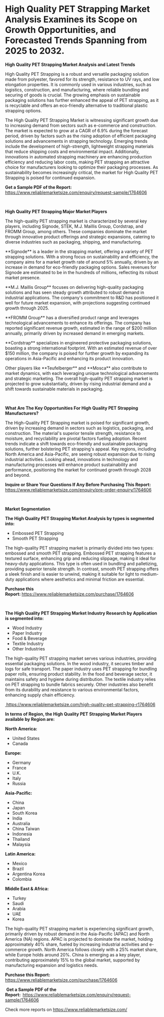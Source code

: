 <p><h1>High Quality PET Strapping Market Analysis Examines its Scope on Growth Opportunities, and Forecasted Trends Spanning from 2025 to 2032.</h1></p><p><strong>High Quality PET Strapping Market Analysis and Latest Trends</strong></p>
<p><p>High Quality PET Strapping is a robust and versatile packaging solution made from polyester, favored for its strength, resistance to UV rays, and low elongation properties. It is commonly used in various industries, such as logistics, construction, and manufacturing, where reliable bundling and securing of goods is crucial. The growing emphasis on sustainable packaging solutions has further enhanced the appeal of PET strapping, as it is recyclable and offers an eco-friendly alternative to traditional plastic strapping options.</p><p>The High Quality PET Strapping Market is witnessing significant growth due to increasing demand from sectors such as e-commerce and construction. The market is expected to grow at a CAGR of 6.9% during the forecast period, driven by factors such as the rising adoption of efficient packaging solutions and advancements in strapping technology. Emerging trends include the development of high-strength, lightweight strapping materials that reduce shipping costs and environmental impact. Additionally, innovations in automated strapping machinery are enhancing production efficiency and reducing labor costs, making PET strapping an attractive choice for manufacturers looking to optimize their packaging processes. As sustainability becomes increasingly critical, the market for High Quality PET Strapping is poised for continued expansion.</p></p>
<p><strong>Get a Sample PDF of the Report:&nbsp;</strong> <a href="https://www.reliablemarketsize.com/enquiry/request-sample/1764606?utm_campaign=2948&utm_medium=2&utm_source=Github&utm_content=ia&utm_term=03042025&utm_id=high-quality-pet-strapping">https://www.reliablemarketsize.com/enquiry/request-sample/1764606</a></p>
<p>&nbsp;</p>
<p><strong>High Quality PET Strapping Major Market Players</strong></p>
<p><p>The high-quality PET strapping market is characterized by several key players, including Signode, STEK, M.J. Maillis Group, Cordstrap, and FROMM Group, among others. These companies dominate the market through innovative product offerings and strategic expansions, catering to diverse industries such as packaging, shipping, and manufacturing.</p><p>**Signode** is a leader in the strapping market, offering a variety of PET strapping solutions. With a strong focus on sustainability and efficiency, the company aims for a market growth rate of around 5% annually, driven by an increase in demand for eco-friendly packaging options. Sales revenues for Signode are estimated to be in the hundreds of millions, reflecting its robust market presence.</p><p>**M.J. Maillis Group** focuses on delivering high-quality packaging solutions and has seen steady growth attributed to robust demand in industrial applications. The company's commitment to R&D has positioned it well for future market expansion, with projections suggesting continued growth through 2025.</p><p>**FROMM Group** has a diversified product range and leverages technological advancements to enhance its offerings. The company has reported significant revenue growth, estimated in the range of $200 million annually, primarily driven by increased demand in emerging markets.</p><p>**Cordstrap** specializes in engineered protective packaging solutions, boasting a strong international footprint. With an estimated revenue of over $150 million, the company is poised for further growth by expanding its operations in Asia-Pacific and enhancing its product innovation.</p><p>Other players like **Teufelberger** and **Mosca** also contribute to market dynamics, with each leveraging unique technological advancements and strategic marketing. The overall high-quality PET strapping market is projected to grow substantially, driven by rising industrial demand and a shift towards sustainable materials in packaging.</p></p>
<p>&nbsp;</p>
<p><strong>What Are The Key Opportunities For High Quality PET Strapping Manufacturers?</strong></p>
<p><p>The High-Quality PET Strapping market is poised for significant growth, driven by increasing demand in sectors such as logistics, packaging, and construction. The material's superior tensile strength, resistance to moisture, and recyclability are pivotal factors fueling adoption. Recent trends indicate a shift towards eco-friendly and sustainable packaging solutions, further bolstering PET strapping's appeal. Key regions, including North America and Asia-Pacific, are seeing robust expansion due to rising industrial activities. Looking ahead, innovations in technology and manufacturing processes will enhance product sustainability and performance, positioning the market for continued growth through 2028 and beyond.</p></p>
<p><strong>Inquire or Share Your Questions If Any Before Purchasing This Report:</strong> <a href="https://www.reliablemarketsize.com/enquiry/pre-order-enquiry/1764606?utm_campaign=2948&utm_medium=2&utm_source=Github&utm_content=ia&utm_term=03042025&utm_id=high-quality-pet-strapping">https://www.reliablemarketsize.com/enquiry/pre-order-enquiry/1764606</a></p>
<p>&nbsp;</p>
<p><strong>Market Segmentation</strong></p>
<p><strong>The High Quality PET Strapping Market Analysis by types is segmented into:</strong></p>
<p><ul><li>Embossed PET Strapping</li><li>Smooth PET Strapping</li></ul></p>
<p><p>The high-quality PET strapping market is primarily divided into two types: embossed and smooth PET strapping. Embossed PET strapping features a textured surface, enhancing grip and reducing slippage, making it ideal for heavy-duty applications. This type is often used in bundling and palletizing, providing superior tensile strength. In contrast, smooth PET strapping offers a sleek finish and is easier to unwind, making it suitable for light to medium-duty applications where aesthetics and minimal friction are essential.</p></p>
<p><strong>Purchase this Report:&nbsp;</strong><a href="https://www.reliablemarketsize.com/purchase/1764606?utm_campaign=2948&utm_medium=2&utm_source=Github&utm_content=ia&utm_term=03042025&utm_id=high-quality-pet-strapping">https://www.reliablemarketsize.com/purchase/1764606</a></p>
<p>&nbsp;</p>
<p><strong>The High Quality PET Strapping Market Industry Research by Application is segmented into:</strong></p>
<p><ul><li>Wood Industry</li><li>Paper Industry</li><li>Food & Beverage</li><li>Textile Industry</li><li>Other Industries</li></ul></p>
<p><p>The high-quality PET strapping market serves various industries, providing essential packaging solutions. In the wood industry, it secures timber and logs for safe transport. The paper industry uses PET strapping for bundling paper rolls, ensuring product stability. In the food and beverage sector, it maintains safety and hygiene during distribution. The textile industry relies on PET strapping to bundle fabrics securely. Other industries also benefit from its durability and resistance to various environmental factors, enhancing supply chain efficiency.</p></p>
<p><a href="https://www.reliablemarketsize.com/high-quality-pet-strapping-r1764606?utm_campaign=2948&utm_medium=2&utm_source=Github&utm_content=ia&utm_term=03042025&utm_id=high-quality-pet-strapping">&nbsp;https://www.reliablemarketsize.com/high-quality-pet-strapping-r1764606</a></p>
<p><strong>In terms of Region, the High Quality PET Strapping Market Players available by Region are:</strong></p>
<p>
    <p> <strong> North America: </strong>
        <ul>
            <li>United States</li>
            <li>Canada</li>
        </ul>
        </p> 
    <p> <strong> Europe: </strong>
        <ul>
            <li>Germany</li>
            <li>France</li>
            <li>U.K.</li>
            <li>Italy</li>
            <li>Russia</li>
        </ul>
        </p> 
    <p> <strong> Asia-Pacific: </strong>
        <ul>
            <li>China</li>
            <li>Japan</li>
            <li>South Korea</li>
            <li>India</li>
            <li>Australia</li>
            <li>China Taiwan</li>
            <li>Indonesia</li>
            <li>Thailand</li>
            <li>Malaysia</li>
        </ul>
        </p> 
    <p> <strong> Latin America: </strong>
        <ul>
            <li>Mexico</li>
            <li>Brazil</li>
            <li>Argentina Korea</li>
            <li>Colombia</li>
        </ul>
        </p> 
    <p> <strong> Middle East & Africa: </strong>
        <ul>
            <li>Turkey</li>
            <li>Saudi</li>
            <li>Arabia</li>
            <li>UAE</li>
            <li>Korea</li>
        </ul>
    </p>
    </p>
<p><p>The high-quality PET strapping market is experiencing significant growth, primarily driven by robust demand in the Asia-Pacific (APAC) and North America (NA) regions. APAC is projected to dominate the market, holding approximately 40% share, fueled by increasing industrial activities and e-commerce growth. North America follows closely with a 25% market share, while Europe holds around 20%. China is emerging as a key player, contributing approximately 15% to the global market, supported by manufacturing expansion and logistics needs.</p></p>
<p><strong>Purchase this Report: </strong><a href="https://www.reliablemarketsize.com/purchase/1764606?utm_campaign=2948&utm_medium=2&utm_source=Github&utm_content=ia&utm_term=03042025&utm_id=high-quality-pet-strapping">https://www.reliablemarketsize.com/purchase/1764606</a></p>
<p>&nbsp;<strong>Get a Sample PDF of the Report:&nbsp;&nbsp;</strong><a href="https://www.reliablemarketsize.com/enquiry/request-sample/1764606?utm_campaign=2948&utm_medium=2&utm_source=Github&utm_content=ia&utm_term=03042025&utm_id=high-quality-pet-strapping">https://www.reliablemarketsize.com/enquiry/request-sample/1764606</a></p>
<p><strong></strong></p>
<p>Check more reports on <a href="https://www.reliablemarketsize.com/?utm_campaign=2948&utm_medium=2&utm_source=Github&utm_content=ia&utm_term=03042025&utm_id=high-quality-pet-strapping">https://www.reliablemarketsize.com/</a></p>